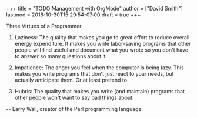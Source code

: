 +++
title = "TODO Management with OrgMode"
author = ["David Smith"]
lastmod = 2018-10-30T15:29:54-07:00
draft = true
+++

<summary>
Three Virtues of a Programmer

1.  Laziness: The quality that makes you go to great effort to reduce overall energy expenditure. It makes you write labor-saving programs that other people will find useful and document what you wrote so you don't have to answer so many questions about it.

2.  Impatience: The anger you feel when the computer is being lazy. This makes you write programs that don't just react to your needs, but actually anticipate them. Or at least pretend to.

3.  Hubris: The quality that makes you write (and maintain) programs that other people won't want to say bad things about.

-- Larry Wall, creator of the Perl programming language
</summary>
